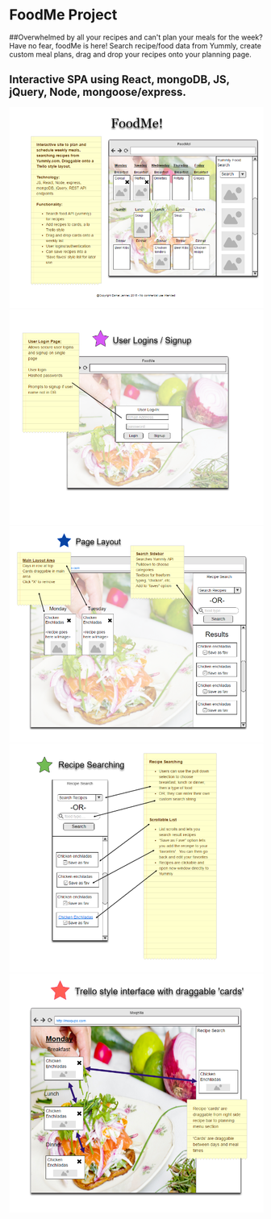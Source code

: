 # FoodMe Project

##Overwhelmed by all your recipes and can't plan your meals for the week?  Have no fear, foodMe is here!  Search
recipe/food data from Yummly, create custom meal plans, drag and drop your recipes onto your planning page.

## Interactive SPA using React, mongoDB, JS, jQuery, Node, mongoose/express.

![Prototype 1](foodme1.png)
![Prototype 1](foodme2.png)
![Prototype 1](foodme3.png)
![Prototype 1](foodme4.png)
![Prototype 1](foodme5.png)
